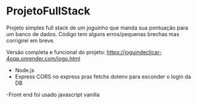 # ProjetoFullStack

Projeto simples full stack de um joguinho que manda sua pontuação para um banco de dados.
Código tem alguns erros/pequenas brechas mas corrigirei em breve.

Versão completa e funcional do projeto:
https://joguindeclicar-4oqp.onrender.com/jogo.html



- Node.js
- Express
CORS no express pras fetchs
dotenv para esconder o login da DB

-Front end foi usado javascript vanilla
